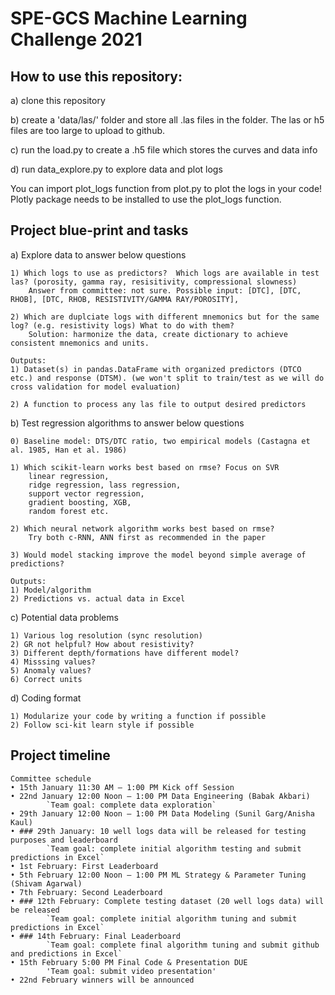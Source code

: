 
# SPE-GCS Machine Learning Challenge 2021

## How to use this repository:
a) clone this repository

b) create a 'data/las/' folder and store all .las files in the folder. The las or h5 files are too large to upload to github.

c) run the load.py to create a .h5 file which stores the curves and data info

d) run data_explore.py to explore data and plot logs

You can import plot_logs function from plot.py to plot the logs in your code! Plotly package needs to be installed to use the plot_logs function.

## Project blue-print and tasks

a) Explore data to answer below questions

    1) Which logs to use as predictors?  Which logs are available in test las? (porosity, gamma ray, resisitivity, compressional slowness) 
        Answer from committee: not sure. Possible input: [DTC], [DTC, RHOB], [DTC, RHOB, RESISTIVITY/GAMMA RAY/POROSITY],
    
    2) Which are duplciate logs with different mnemonics but for the same log? (e.g. resistivity logs) What to do with them?
        Solution: harmonize the data, create dictionary to achieve consistent mnemonics and units.

    Outputs: 
    1) Dataset(s) in pandas.DataFrame with organized predictors (DTCO etc.) and response (DTSM). (we won't split to train/test as we will do cross validation for model evaluation)

    2) A function to process any las file to output desired predictors

b) Test regression algorithms to answer below questions

    0) Baseline model: DTS/DTC ratio, two empirical models (Castagna et al. 1985, Han et al. 1986)

    1) Which scikit-learn works best based on rmse? Focus on SVR 
        linear regression, 
        ridge regression, lass regression, 
        support vector regression, 
        gradient boosting, XGB, 
        random forest etc.

    2) Which neural network algorithm works best based on rmse? 
        Try both c-RNN, ANN first as recommended in the paper

    3) Would model stacking improve the model beyond simple average of predictions?

    Outputs:
    1) Model/algorithm 
    2) Predictions vs. actual data in Excel

c) Potential data problems
    
    1) Various log resolution (sync resolution)
    2) GR not helpful? How about resistivity? 
    3) Different depth/formations have different model? 
    4) Misssing values? 
    5) Anomaly values?
    6) Correct units

d) Coding format

    1) Modularize your code by writing a function if possible
    2) Follow sci-kit learn style if possible
## Project timeline

    Committee schedule
    • 15th January 11:30 AM – 1:00 PM Kick off Session
    • 22nd January 12:00 Noon – 1:00 PM Data Engineering (Babak Akbari)
            `Team goal: complete data exploration`
    • 29th January 12:00 Noon – 1:00 PM Data Modeling (Sunil Garg/Anisha Kaul)
    • ### 29th January: 10 well logs data will be released for testing purposes and leaderboard
            `Team goal: complete initial algorithm testing and submit predictions in Excel`
    • 1st February: First Leaderboard
    • 5th February 12:00 Noon – 1:00 PM ML Strategy & Parameter Tuning (Shivam Agarwal)
    • 7th February: Second Leaderboard
    • ### 12th February: Complete testing dataset (20 well logs data) will be released
            `Team goal: complete initial algorithm tuning and submit predictions in Excel`
    • ### 14th February: Final Leaderboard
            `Team goal: complete final algorithm tuning and submit github and predictions in Excel`
    • 15th February 5:00 PM Final Code & Presentation DUE
            'Team goal: submit video presentation'            
    • 22nd February winners will be announced




